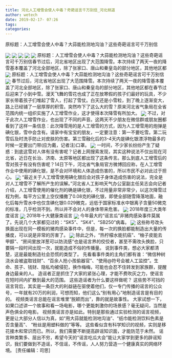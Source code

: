 ```yaml
---
title: 河北人工增雪会使人中毒？奇葩谣言千万别信_河北频道
author: wetech
date: 2019-02-17- 07:26
tags: 
categories: 
---
```

原标题：人工增雪会使人中毒？大蒜能检测地沟油？这些奇葩谣言可千万别信
<!-- more -->
                
<img align="center" border="0" src="http://p2.ifengimg.com/fck/2019_08/f7234c4d6a4267d_w720_h540.jpg" />
                
<img align="center" border="0" src="http://p2.ifengimg.com/fck/2019_08/7e8958812994d30_w690_h1227.jpg" />
            
<img align="center" border="0" src="http://p2.ifengimg.com/fck/2019_08/ba56d51ac1772a3_w720_h473.jpg" />
<img align="center" border="0" src="http://p2.ifengimg.com/fck/2019_08/2d981d392d4ef51_w453_h139.jpg" />
<img align="center" border="0" src="http://p2.ifengimg.com/fck/2019_08/8ad1904848f5472_w1080_h4647.jpg" />
原标题：人工增雪会使人中毒？大蒜能检测地沟油？这些奇葩谣言可千万别信春节过后，河北省地区出现了大范围降雪。本次持续了两天一夜的降雪基本覆盖了河北全部地区，除了张家口、唐山和秦皇岛的部分地区，其他地区都
<img align="center" border="0" src="http://p2.ifengimg.com/fck/2019_08/20ee264c17905e4_w1080_h3858.jpg" />
原标题：人工增雪会使人中毒？大蒜能检测地沟油？这些奇葩谣言可千万别信
<img align="center" border="0" src="http://p2.ifengimg.com/fck/2019_08/f60f92afdaac8e6_w627_h352.jpg" />
春节过后，河北省地区出现了大范围降雪。本次持续了两天一夜的降雪基本覆盖了河北全部地区，除了张家口、唐山和秦皇岛的部分地区，其他地区都在春节过后迎来了小到中雪。漫天飞舞的雪花也成了正在放寒假的孩子们最好的玩具，不少家长带着孩子们堆起了雪人，打起了雪仗。白天还是小雪粒，到了晚上逐渐变大，路上已经铺了一层厚厚的积雪。突然咋下了这么大的雪？原来河北省气象局在全省范围内统一组织实施了人工增雪作业，这才使得本次降雪有所加大。
<img align="center" border="0" src="http://p2.ifengimg.com/fck/2019_08/64392127bcdb527_w750_h2295.jpg" />
不过，对于此次人工增雪作业，也出现了不同的声音。这两天不少朋友在微信群或朋友圈都看到了这样一条信息：此次降雪用的是人工增雪的方式，因为人工增雪用的炮弹是碘化银，雪中会含有。请家中有宝宝的朋友，一定要注意：第一不要吃雪。第二玩雪后及时洗手防止对皮肤的伤害。第三雪融化后的3-4天内是碘化银漂浮物最多的时候一定要出门带(应为戴，记者注)口罩。
<img align="center" border="0" src="http://p2.ifengimg.com/fck/2019_08/def7317c761bfe2_w750_h2330.jpg" />
一时间，不少家长纷纷产生了疑惑：到底这雪对人体有没有害呢？记者上网搜索发现，其实这种说法不仅出现在河北省，近日在长治、济南、太原等地区都出现了这条传言。那么到底人工增雪后的雪对孩子有没有伤害呢？14日下午，河北省气象局官方微博回应称，在人工增雪作业中使用的碘化银，是不会对环境和人体造成伤害的，所以市民不必对此过于担心。
<img align="center" border="0" src="http://p2.ifengimg.com/fck/2019_08/1dba976a802eb55_w736_h1825.jpg" />
“最近关于人工增雪使用碘化银后会对孩子身体造成伤害的说法，完全是对人工增雪不了解所产生的误解。”河北省人工影响天气办公室副主任吴志会向记者介绍，人工增雪使用的催化剂的确是碘化银，不过用量非常非常少，以这次降雪过程为例，每平方公里上空仅播撒了0.08克的碘化银，即使全部随雪降落地面，融化后每升雪水中也仅含碘化银0.029微克，远低于国家标准水中银离子含量50微克的标准，几乎检测不到。所以并不会对人的身体带来危害。
<img align="center" border="0" src="http://p2.ifengimg.com/fck/2019_08/37fa2aebf9cd112_w400_h224.gif" />
2018年度三大类年度谣言
<img align="center" border="0" src="http://p2.ifengimg.com/fck/2019_08/82c51e742fa4c19_w750_h2254.jpg" />
2018年十大健康类谣言
<img align="center" border="0" src="http://p2.ifengimg.com/fck/2019_08/f835728550be9aa_w750_h2206.jpg" />
今年最大的“谣言瓜”非猪肉感染事件莫属了。先说几个大家都见过的：“SK5”、“SK4”、“SB250”病毒。
<img align="center" border="0" src="http://p2.ifengimg.com/fck/2019_08/303562f3e28ce63_w744_h1519.jpg" />
这些称号改头换面出现在同一模板的猪肉感染事件中，但是，每一次的换脸都能制造出大量的传播度，可以说是非常的厉害了。
<img align="center" border="0" src="http://p2.ifengimg.com/a/2016/0810/204c433878d5cf9size1_w16_h16.png" />
除此之外，“热柠檬水能抗癌”、“柚子皮能去甲醇”、“房间里放洋葱可以防流感”也是谣言界的佼佼者，甚至不需改头换脸，只要隔一段时间出现一次，就能造成不俗的传播量。
说到事件类，想必大家都清楚，这是最能制造社会恐慌的类型了。
先看看事件类的主角们都有谁：“微信种树浇水会被盗取钱财”、“百余人抢小孩偷器官”、“使用@符号会被人工监控”。生命、孩子、钱财、隐私均被侵犯，换作梅梅，可能也会忍不住转发到家族群，提醒身边最亲的人。
造谣者正是抓住了大家的紧张心理，才能不费吹灰之力，使谣言在短时间内扩散到最大的范围。
这些造谣者为什么要这样做呢？
这些势不可挡的谣言背后，其实是一条巨大的利益链在驱使着他们，仅一专门传播的谣言的公众号，一年就有20万的利润，可想而知，他们这么“别有用心”地制造谣言是有目的的。
视频类谣言总能在谣言堆里“脱颖而出”，靠的就是故事性。
大家试想一下，如果口述讲一个故事和看一场电影，哪个更能刺激你的场景感？毫无疑问，当然是声色俱全的电影。
视频类谣言亦是如此。特别是那些通过实验检测的谣言视频，更是让大部分人信以为真，如“用大蒜就能检测地沟油”、“纸巾能检测饮料色素是否含量高”、 “粉丝是用塑料做的”等等。
这些看似含有科学知识的视频，实则是移花接木和常识而已。所以，我们需要不断提高辟谣知识面，才能防范于未然。
谣言种类繁多、层出不穷，希望今天的“谣言吃瓜大会”能让大家学到更多的辟谣知识，我们要做到不造谣，不信谣，不传谣，人人努力营造一个健康真实的网络环境。
[责任编辑：司思]
            
